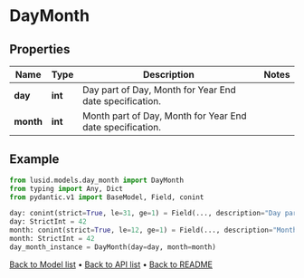# DayMonth

## Properties
Name | Type | Description | Notes
------------ | ------------- | ------------- | -------------
**day** | **int** | Day part of Day, Month for Year End date specification. | 
**month** | **int** | Month part of Day, Month for Year End date specification. | 
## Example

```python
from lusid.models.day_month import DayMonth
from typing import Any, Dict
from pydantic.v1 import BaseModel, Field, conint

day: conint(strict=True, le=31, ge=1) = Field(..., description="Day part of Day, Month for Year End date specification.")
day: StrictInt = 42
month: conint(strict=True, le=12, ge=1) = Field(..., description="Month part of Day, Month for Year End date specification.")
month: StrictInt = 42
day_month_instance = DayMonth(day=day, month=month)

```

[Back to Model list](../README.md#documentation-for-models) &#8226; [Back to API list](../README.md#documentation-for-api-endpoints) &#8226; [Back to README](../README.md)

